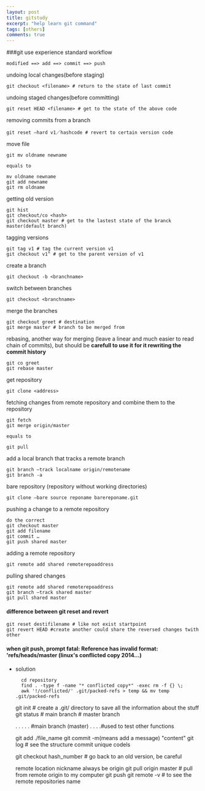 ```yaml
---
layout: post
title: gitstudy
excerpt: "help learn git command"
tags: [others]
comments: true
---
```



###git use experience
standard workflow
	
	modified ==> add ==> commit ==> push

undoing local changes(before staging)

	git checkout <filename> # return to the state of last commit
	
undoing staged changes(before committing)

	git reset HEAD <filename> # get to the state of the above code
	
removing commits from a branch

	git reset —hard v1／hashcode # revert to certain version code 
	
move file

	git mv oldname newname
	
	equals to
	
	mv oldname newname
	git add newname
	git rm oldname
	

getting old version

	git hist
	git checkout/co <hash>
	git checkout master # get to the lastest state of the branck master(default branch)

tagging versions

	git tag v1 # tag the current version v1
	git checkout v1^ # get to the parent version of v1
	
create a branch

	git checkout -b <branchname>

switch between branches

	git checkout <branchname>
	
merge the branches

	git checkout greet # destination
	git merge master # branch to be merged from
		
rebasing, another way for merging (leave a linear and much easier to read chain of commits), but should be __carefull to use it for it rewriting the commit history__

	git co greet
	git rebase master 

get repository

	git clone <address>
	
fetching changes from remote repository and combine them to the repository

	git fetch
	git merge origin/master
	
	equals to
	
	git pull
	
add a local branch that tracks a remote branch

	git branch —track localname origin/remotename
	git branch -a
	
bare repository (repository without working directories)

	git clone —bare source reponame barereponame.git

pushing a change to a remote repository

	do the correct
	git checkout master
	git add filename
	git commit …
	git push shared master

adding a remote repository

	git remote add shared remoterepoaddress
	
pulling shared changes

	git remote add shared remoterepoaddress
	git branch —track shared master
	git pull shared master

#### difference between git reset and revert
	
	git reset destifilename # like not exist startpoint
	git revert HEAD #create another could share the reversed changes twith other

#### when git push, prompt fatal: Reference has invalid format: 'refs/heads/master (linux's conflicted copy 2014...)

- solution

		cd repository
		find . -type f -name "* conflicted copy*" -exec rm -f {} \;
		awk '!/conflicted/' .git/packed-refs > temp && mv temp .git/packed-refs


	git init # create a .git/ directory to save all the information about the stuff
	git status # 
	main branch # master branch
	
	. . . . . #main branch (master)
		.
		 . . .#used to test other functions
		 
	git add ./file_name
	git commit -m(means add a message) "content"
	git log # see the structure
		commit unique codels
		
	git checkout hash_number # go back to an old version, be careful
	
	remote location nickname always be origin
	git pull origin master # pull from remote origin to my computer
	git push
	git remote -v # to see the remote repositories name
	